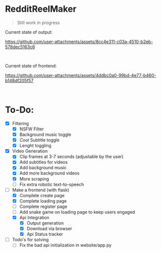# RedditReelMaker

>Still work in progress


Current state of output:

https://github.com/user-attachments/assets/8cc4e311-c03a-4510-b2eb-578dec5163c6

<br>

Current state of frontend:

https://github.com/user-attachments/assets/4ddbc0a0-99bd-4e77-b460-b148df205f57

<br>

# To-Do:

- [X] Filtering <br>
  - [X] NSFW Filter <br>
  - [X] Background music toggle <br>
  - [X] *Cool* Subtitle toggle <br>
  - [X] Lenght toggling
- [X] Video Generation
  - [X] Clip frames at 3-7 seconds (adjustable by the user) 
  - [X] Add subtitles for videos <br>
  - [X] Add background music  <br>
  - [X] Add more background videos
  - [X] More scraping
  - [ ] Fix extra robotic text-to-speech   
- [ ] Make a frontend (with flask) <br>
  - [X] Complete create page
  - [X] Complete loading page
  - [ ] Complete register page
  - [ ] Add snake game on loading page to keep users engaged
  - [X] Api Integration 
    - [X] Output generation
    - [X] Download via browser
    - [X] Api Status tracker
       
- [ ] Todo's for solving
  - [ ] Fix the bad api initialization in website/app.py  

